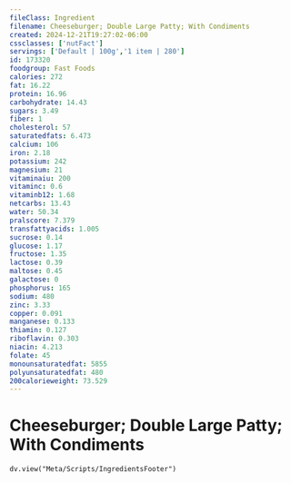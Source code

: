 ```yaml
---
fileClass: Ingredient
filename: Cheeseburger; Double Large Patty; With Condiments
created: 2024-12-21T19:27:02-06:00
cssclasses: ['nutFact']
servings: ['Default | 100g','1 item | 280']
id: 173320
foodgroup: Fast Foods
calories: 272
fat: 16.22
protein: 16.96
carbohydrate: 14.43
sugars: 3.49
fiber: 1
cholesterol: 57
saturatedfats: 6.473
calcium: 106
iron: 2.18
potassium: 242
magnesium: 21
vitaminaiu: 200
vitaminc: 0.6
vitaminb12: 1.68
netcarbs: 13.43
water: 50.34
pralscore: 7.379
transfattyacids: 1.005
sucrose: 0.14
glucose: 1.17
fructose: 1.35
lactose: 0.39
maltose: 0.45
galactose: 0
phosphorus: 165
sodium: 480
zinc: 3.33
copper: 0.091
manganese: 0.133
thiamin: 0.127
riboflavin: 0.303
niacin: 4.213
folate: 45
monounsaturatedfat: 5855
polyunsaturatedfat: 480
200calorieweight: 73.529
---
```


# Cheeseburger; Double Large Patty; With Condiments

```dataviewjs
dv.view("Meta/Scripts/IngredientsFooter")
```